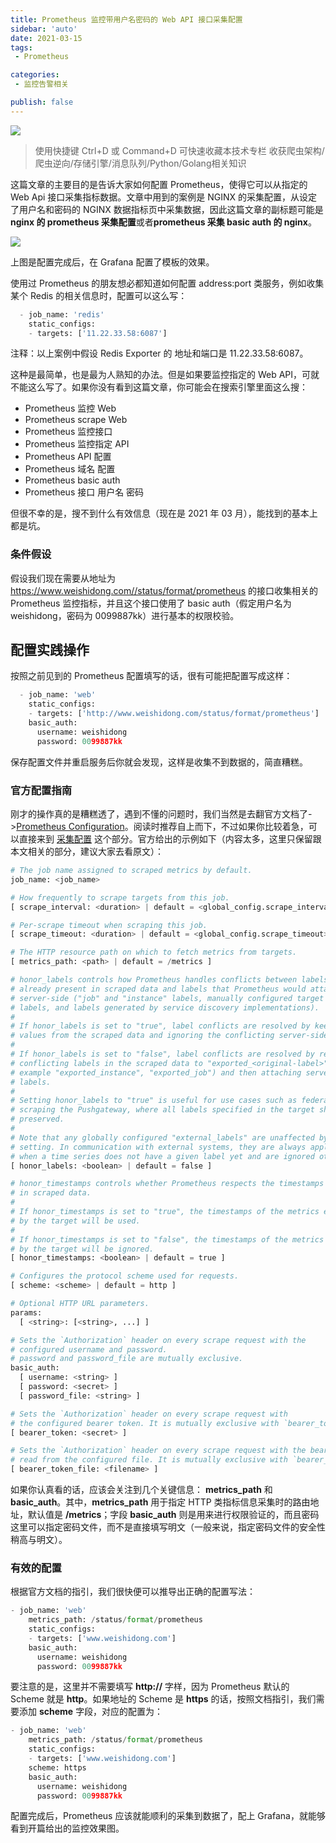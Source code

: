```yaml
---
title: Prometheus 监控带用户名密码的 Web API 接口采集配置
sidebar: 'auto'
date: 2021-03-15
tags:
 - Prometheus

categories:
 - 监控告警相关

publish: false
---
```


![](https://img.weishidong.com/20210314232628.png)

> 使用快捷键 Ctrl+D 或 Command+D 可快速收藏本技术专栏 收获爬虫架构/爬虫逆向/存储引擎/消息队列/Python/Golang相关知识

这篇文章的主要目的是告诉大家如何配置 Prometheus，使得它可以从指定的 Web Api 接口采集指标数据。文章中用到的案例是 NGINX 的采集配置，从设定了用户名和密码的 NGINX 数据指标页中采集数据，因此这篇文章的副标题可能是 **nginx 的 prometheus 采集配置**或者**prometheus 采集 basic auth 的 nginx**。

![](https://img.weishidong.com/20210314234520.png)

上图是配置完成后，在 Grafana 配置了模板的效果。

使用过 Prometheus 的朋友想必都知道如何配置 address:port 类服务，例如收集某个 Redis 的相关信息时，配置可以这么写：
```python
  - job_name: 'redis'
    static_configs:
    - targets: ['11.22.33.58:6087']
```
注释：以上案例中假设 Redis Exporter 的 地址和端口是 11.22.33.58:6087。

这种是最简单，也是最为人熟知的办法。但是如果要监控指定的 Web API，可就不能这么写了。如果你没有看到这篇文章，你可能会在搜索引擎里面这么搜：

- Prometheus 监控 Web 
- Prometheus scrape Web 
- Prometheus 监控接口
- Prometheus 监控指定 API
- Prometheus API 配置
- Prometheus 域名 配置
- Prometheus basic auth
- Prometheus 接口 用户名 密码

但很不幸的是，搜不到什么有效信息（现在是 2021 年 03 月），能找到的基本上都是坑。

### 条件假设

假设我们现在需要从地址为 https://www.weishidong.com//status/format/prometheus 的接口收集相关的 Prometheus 监控指标，并且这个接口使用了 basic auth（假定用户名为 weishidong，密码为 0099887kk）进行基本的权限校验。

## 配置实践操作

按照之前见到的 Prometheus 配置填写的话，很有可能把配置写成这样：
```python
  - job_name: 'web'
    static_configs:
    - targets: ['http://www.weishidong.com/status/format/prometheus']
    basic_auth:
      username: weishidong
      password: 0099887kk
```

保存配置文件并重启服务后你就会发现，这样是收集不到数据的，简直糟糕。


### 官方配置指南

刚才的操作真的是糟糕透了，遇到不懂的问题时，我们当然是去翻官方文档了->[Prometheus Configuration](https://prometheus.io/docs/prometheus/latest/configuration/configuration/)。阅读时推荐自上而下，不过如果你比较着急，可以直接来到  [采集配置](https://prometheus.io/docs/prometheus/latest/configuration/configuration/#scrape_config) 这个部分。官方给出的示例如下（内容太多，这里只保留跟本文相关的部分，建议大家去看原文）：
```python
# The job name assigned to scraped metrics by default.
job_name: <job_name>

# How frequently to scrape targets from this job.
[ scrape_interval: <duration> | default = <global_config.scrape_interval> ]

# Per-scrape timeout when scraping this job.
[ scrape_timeout: <duration> | default = <global_config.scrape_timeout> ]

# The HTTP resource path on which to fetch metrics from targets.
[ metrics_path: <path> | default = /metrics ]

# honor_labels controls how Prometheus handles conflicts between labels that are
# already present in scraped data and labels that Prometheus would attach
# server-side ("job" and "instance" labels, manually configured target
# labels, and labels generated by service discovery implementations).
#
# If honor_labels is set to "true", label conflicts are resolved by keeping label
# values from the scraped data and ignoring the conflicting server-side labels.
#
# If honor_labels is set to "false", label conflicts are resolved by renaming
# conflicting labels in the scraped data to "exported_<original-label>" (for
# example "exported_instance", "exported_job") and then attaching server-side
# labels.
#
# Setting honor_labels to "true" is useful for use cases such as federation and
# scraping the Pushgateway, where all labels specified in the target should be
# preserved.
#
# Note that any globally configured "external_labels" are unaffected by this
# setting. In communication with external systems, they are always applied only
# when a time series does not have a given label yet and are ignored otherwise.
[ honor_labels: <boolean> | default = false ]

# honor_timestamps controls whether Prometheus respects the timestamps present
# in scraped data.
#
# If honor_timestamps is set to "true", the timestamps of the metrics exposed
# by the target will be used.
#
# If honor_timestamps is set to "false", the timestamps of the metrics exposed
# by the target will be ignored.
[ honor_timestamps: <boolean> | default = true ]

# Configures the protocol scheme used for requests.
[ scheme: <scheme> | default = http ]

# Optional HTTP URL parameters.
params:
  [ <string>: [<string>, ...] ]

# Sets the `Authorization` header on every scrape request with the
# configured username and password.
# password and password_file are mutually exclusive.
basic_auth:
  [ username: <string> ]
  [ password: <secret> ]
  [ password_file: <string> ]

# Sets the `Authorization` header on every scrape request with
# the configured bearer token. It is mutually exclusive with `bearer_token_file`.
[ bearer_token: <secret> ]

# Sets the `Authorization` header on every scrape request with the bearer token
# read from the configured file. It is mutually exclusive with `bearer_token`.
[ bearer_token_file: <filename> ]
```
如果你认真看的话，应该会关注到几个关键信息： **metrics_path** 和 **basic_auth**。其中，**metrics_path** 用于指定 HTTP 类指标信息采集时的路由地址，默认值是 **/metrics**；字段 **basic_auth** 则是用来进行权限验证的，而且密码这里可以指定密码文件，而不是直接填写明文（一般来说，指定密码文件的安全性稍高与明文）。

### 有效的配置

根据官方文档的指引，我们很快便可以推导出正确的配置写法：
```python
- job_name: 'web'
    metrics_path: /status/format/prometheus
    static_configs:
    - targets: ['www.weishidong.com']
    basic_auth:
      username: weishidong
      password: 0099887kk
```

要注意的是，这里并不需要填写 **http://** 字样，因为 Prometheus 默认的 Scheme 就是 **http**。如果地址的 Scheme 是 **https** 的话，按照文档指引，我们需要添加 **scheme** 字段，对应的配置为：
```python
- job_name: 'web'
    metrics_path: /status/format/prometheus
    static_configs:
    - targets: ['www.weishidong.com']
    scheme: https
    basic_auth:
      username: weishidong
      password: 0099887kk
```

配置完成后，Prometheus 应该就能顺利的采集到数据了，配上 Grafana，就能够看到开篇给出的监控效果图。
<Vssue :title="$title" />
